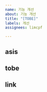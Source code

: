 ```yaml
---
name: 기능 개선
about: 기능 개선
title: "[TOBE]"
labels: 개선
assignees: limcpf

---
```


asis
---

tobe
---

link
---
